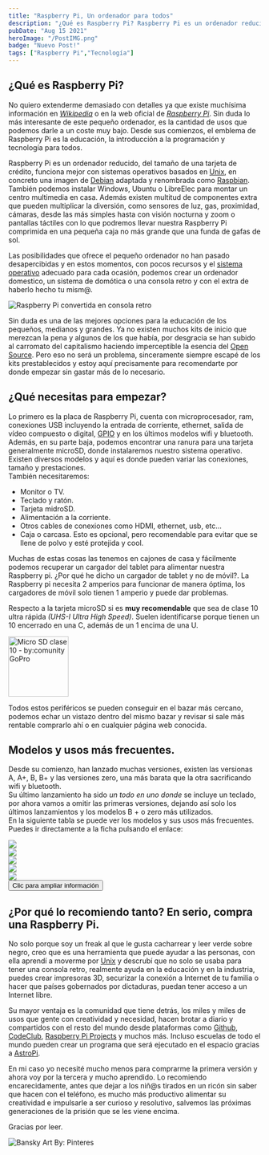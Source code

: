 ```yaml
---
title: "Raspberry Pi, Un ordenador para todos"
description: "¿Qué es Raspberry Pi? Raspberry Pi es un ordenador reducido, del tamaño de una tarjeta de crédito, funciona mejor con sistemas operativos basados en Unix"
pubDate: "Aug 15 2021"
heroImage: "/PostIMG.png"
badge: "Nuevo Post!"
tags: ["Raspberry Pi","Tecnología"]
---
```

## ¿Qué es Raspberry Pi?

No quiero extenderme demasiado con detalles ya que existe muchísima información en *<a href="https://es.wikipedia.org/wiki/Raspberry_Pi" target="_blank">Wikipedia</a>* o en la web oficial de *<a href="https://www.raspberrypi.org/documentation/computers/" target="_blank">Raspberry Pi</a>*. Sin duda lo más interesante de este pequeño ordenador, es la cantidad de usos que podemos darle a un coste muy bajo. Desde sus comienzos, el emblema de Raspberry Pi es la educación, la introducción a la programación y tecnología para todos.

Raspberry Pi es un ordenador reducido, del tamaño de una tarjeta de crédito, funciona mejor con sistemas operativos basados en <a href="https://es.wikipedia.org/wiki/Unix" target="_blank">Unix</a>, en concreto una imagen de <a href="https://www.debian.org/intro/about.es.html" target="_blank">Debian</a> adaptada y renombrada como <a href="https://www.raspberrypi.org/software/operating-systems/" target="_blank">Raspbian</a>. También podemos instalar Windows, Ubuntu o LibreElec para montar un centro multimedia en casa. Además existen multitud de componentes extra que pueden multiplicar la diversión, como sensores de luz, gas, proximidad, cámaras, desde las más simples hasta con visión nocturna y zoom o pantallas táctiles con lo que podremos llevar nuestra Raspberry Pi comprimida en una pequeña caja no más grande que una funda de gafas de sol.


Las posibilidades que ofrece el pequeño ordenador no han pasado desapercibidas y en estos momentos, con pocos recursos y el <a href="https://es.wikipedia.org/wiki/Sistema_operativo" target="_blank">sistema operativo</a> adecuado para cada ocasión, podemos crear un ordenador domestico, un sistema de domótica o una consola retro y con el extra de haberlo hecho tu mism@.

![Raspberry Pi convertida en consola retro](https://images.unsplash.com/photo-1507289872412-523fc6b2db5f?ixlib=rb-1.2.1&ixid=MnwxMjA3fDB8MHxwaG90by1wYWdlfHx8fGVufDB8fHx8&auto=format&fit=crop&w=1496&q=80)

Sin duda es una de las mejores opciones para la educación de los pequeños, medianos y grandes. Ya no existen muchos kits de inicio que merezcan la pena y algunos de los que había, por desgracia se han subido al carromato del capitalismo haciendo imperceptible la esencia del <a href="https://es.wikipedia.org/wiki/C%C3%B3digo_abierto" target="_blank">Open Source</a>. Pero eso no será un problema, sinceramente siempre escapé de los kits prestablecidos y estoy aquí precisamente para recomendarte por donde empezar sin gastar más de lo necesario.

## ¿Qué necesitas para empezar?

Lo primero es la placa de Raspberry Pi, cuenta con microprocesador, ram, conexiones USB incluyendo la entrada de corriente, ethernet, salida de vídeo compuesto o digital, <a href="https://es.wikipedia.org/wiki/GPIO" target="_blank">GPIO</a> y en los últimos modelos wifi y bluetooth. Además, en su parte baja, podemos encontrar una ranura para una tarjeta generalmente microSD, donde instalaremos nuestro sistema operativo. Existen diversos modelos y aquí es donde pueden variar las conexiones, tamaño y prestaciones.<br>También necesitaremos:
- Monitor o TV.
- Teclado y ratón.
- Tarjeta midroSD.
- Alimentación a la corriente.
- Otros cables de conexiones como HDMI, ethernet, usb, etc...
- Caja o carcasa. Esto es opcional, pero recomendable para evitar que se llene de polvo y esté protejida y cool.

Muchas de estas cosas las tenemos en cajones de casa y fácilmente podemos recuperar un cargador del tablet para alimentar nuestra Raspberry pi. ¿Por qué he dicho un cargador de tablet y no de móvil?. La Raspberry pi necesita 2 amperios para funcionar de manera óptima, los cargadores de móvil solo tienen 1 amperio y puede dar problemas.

Respecto a la tarjeta microSD si es **muy recomendable** que sea de clase 10 ultra rápida *(UHS-I Ultra High Speed)*. Suelen identificarse porque tienen un 10 encerrado en una C, además de un 1 encima de una U. <br>

<img alt="Micro SD clase 10 - by:comunity GoPro" src="http://cbcdn1.gp-static.com/media_library/image/397/large_lexar_64.png" alt="Tarjeta microSD - By: Adafruit Industries" width="120"/>

Todos estos periféricos se pueden conseguir en el bazar más cercano, podemos echar un vistazo dentro del mismo bazar y revisar si sale más rentable comprarlo ahí o en cualquier página web conocida.

## Modelos y usos más frecuentes.

Desde su comienzo, han lanzado muchas versiones, existen las versionas A, A+, B, B+ y las versiones zero, una más barata que la otra sacrificando wifi y bluetooth.<br> Su último lanzamiento ha sido *un todo en uno donde* se incluye un teclado, por ahora vamos a omitir las primeras versiones, dejando así solo los últimos lanzamientos y los modelos B + o zero más utilizados.<br> En la siguiente tabla se puede ver los modelos y sus usos más frecuentes. Puedes ir directamente a la ficha pulsando el enlace:<br>

<!-- Table -->

<div mb-9>
  <div class="carousel carousel-vertical rounded-box h-96">
    <div class="carousel-item h-full">
      <img src="../public/RBPmpdels1.png" />
    </div>
    <div class="carousel-item h-full">
      <img src="../public/RBPmpdels2.png" />
    </div>
    <div class="carousel-item h-full">
      <img src="../public/RBPmpdels3.png" />
    </div>
    <div class="carousel-item h-full">
      <img src="../public/RBPmpdels4.png" />
    </div>
    <div class="carousel-item h-full">
      <img src="../public/RBPmpdels5.png" />
    </div>
  </div>
    <div class="flex flex-col items-center">
      <a href="https://www.raspberrypi.com/products/" target="_blank">
        <button class="btn btn-ghost">Clic para ampliar información</button>
      </a>
    </div>
</div>
<!-- End Table-->

## ¿Por qué lo recomiendo tanto? En serio, compra una Raspberry Pi.

No solo porque soy un freak al que le gusta cacharrear y leer verde sobre negro, creo que es una herramienta que puede ayudar a las personas, con ella aprendí a moverme por <a href="https://es.wikipedia.org/wiki/Unix" target="_blank">Unix</a> y descrubí que no solo se usaba para tener una consola retro, realmente ayuda en la educación y en la industria, puedes crear impresoras 3D, securizar la conexión a Internet de tu familia o hacer que países gobernados por dictaduras, puedan tener acceso a un Internet libre.

Su mayor ventaja es la comunidad que tiene detrás, los miles y miles de usos que gente con creatividad y necesidad, hacen brotar a diario y compartidos con el resto del mundo desde plataformas como <a href="https://github.com/search?q=raspberry+pi" target="_blank">Github</a>, <a href="https://codeclub.org/en/" target="_blank">CodeClub</a>, <a href="https://projects.raspberrypi.org/en" target="_blank">Raspberry Pi Projects</a> y muchos más. Incluso escuelas de todo el mundo pueden crear un programa que será ejecutado en el espacio gracias a <a href="https://astro-pi.org/" target="_blank">AstroPi</a>.

En mi caso yo necesité mucho menos para comprarme la primera versión y ahora voy por la tercera y mucho aprendido. Lo recomiendo encarecidamente, antes que dejar a los niñ@s tirados en un ricón sin saber que hacen con el teléfono, es mucho más productivo alimentar su creatividad e impulsarle a ser curioso y resolutivo, salvemos las próximas generaciones de la prisión que se les viene encima.

Gracias por leer.

![Bansky Art By: Pinteres](https://i.pinimg.com/originals/0d/4a/f3/0d4af343b70f8bb9394b1870e801f45f.jpg)

[Wikipedia]: https://es.wikipedia.org/wiki/Raspberry_Pi
[Raspberry Pi]: https://www.raspberrypi.org/documentation/computers/ 
[sistema operativo]:https://es.wikipedia.org/wiki/Sistema_operativo
[Open Source]: https://es.wikipedia.org/wiki/C%C3%B3digo_abierto
[Unix]: https://es.wikipedia.org/wiki/Unix
[Debian]: https://www.debian.org/intro/about.es.html
[Raspbian]: https://www.raspberrypi.org/software/operating-systems/
[GPIO]: https://es.wikipedia.org/wiki/GPIO
[Github]: https://github.com/search?q=raspberry+pi
[CodeClub]: https://codeclub.org/en/
[Raspberry Pi Projects]: https://projects.raspberrypi.org/en